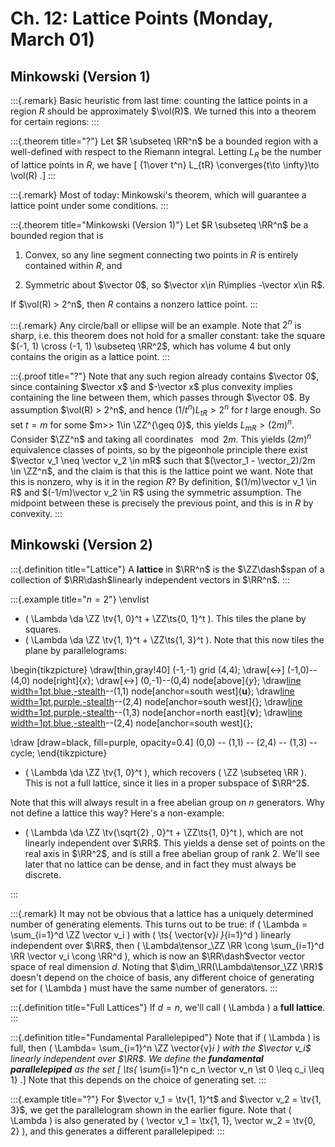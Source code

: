 # Ch. 12: Lattice Points (Monday, March 01)

## Minkowski (Version 1)

:::{.remark}
Basic heuristic from last time: counting the lattice points in a region $R$ should be approximately $\vol(R)$.
We turned this into a theorem for certain regions:
:::

:::{.theorem title="?"}
Let $R \subseteq \RR^n$ be a bounded region with a well-defined with respect to the Riemann integral.
Letting $L_{R}$ be the number of lattice points in $R$, we have
\[
{1\over t^n} L_{tR} \converges{t\to \infty}\to \vol(R)
.\]
:::

:::{.remark}
Most of today: Minkowski's theorem, which will guarantee a lattice point under some conditions.
:::

:::{.theorem title="Minkowski (Version 1)"}
Let $R \subseteq \RR^n$ be a bounded region that is

1. Convex, so any line segment connecting two points in $R$ is entirely contained within $R$, and 

2. Symmetric about $\vector 0$, so $\vector x\in R\implies -\vector x\in R$.

If $\vol(R) > 2^n$, then $R$ contains a nonzero lattice point.
:::

:::{.remark}
Any circle/ball or ellipse will be an example.
Note that $2^n$ is sharp, i.e. this theorem does not hold for a smaller constant: take the square $(-1, 1) \cross (-1, 1) \subseteq \RR^2$, which has volume 4 but only contains the origin as a lattice point.
:::

:::{.proof title="?"}
Note that any such region already contains $\vector 0$, since containing $\vector x$ and $-\vector x$ plus convexity implies containing the line between them, which passes through $\vector 0$.
By assumption $\vol(R) > 2^n$, and hence $(1/t^n)L_{tR} > 2^n$ for $t$ large enough.
So set $t=m$ for some $m>> 1\in \ZZ^{\geq 0}$, this yields $L_{mR} > (2m)^n$.
Consider $\ZZ^n$ and taking all coordinates $\mod 2m$.
This yields $(2m)^n$ equivalence classes of points, so by the pigeonhole principle there exist $\vector v_1 \neq \vector v_2 \in mR$ such that $(\vector_1 - \vector_2)/2m \in \ZZ^n$, and the claim is that this is the lattice point we want.
Note that this is nonzero, why is it in the region $R$?
By definition, $(1/m)\vector v_1 \in R$ and $(-1/m)\vector v_2 \in R$ using the symmetric assumption.
The midpoint between these is precisely the previous point, and this is in $R$ by convexity.
:::


## Minkowski (Version 2)


:::{.definition title="Lattice"}
A **lattice** in $\RR^n$ is the $\ZZ\dash$span of a collection of $\RR\dash$linearly independent vectors in $\RR^n$.
:::


:::{.example title="$n=2$"}
\envlist

- \( \Lambda \da \ZZ \tv{1, 0}^t + \ZZ\ts{0, 1}^t \).
  This tiles the plane by squares.
- \( \Lambda \da \ZZ \tv{1, 1}^t + \ZZ\ts{1, 3}^t \).
  Note that this now tiles the plane by parallelograms:

\begin{tikzpicture}
  \draw[thin,gray!40] (-1,-1) grid (4,4);
  \draw[<->] (-1,0)--(4,0) node[right]{$x$};
  \draw[<->] (0,-1)--(0,4) node[above]{$y$};
  \draw[line width=1pt,blue,-stealth](0,0)--(1,1) node[anchor=south west]{$\boldsymbol{u}$};
  \draw[line width=1pt,purple,-stealth](1,1)--(2,4) node[anchor=south west]{};
  \draw[line width=1pt,purple,-stealth](0,0)--(1,3) node[anchor=north east]{$\boldsymbol{v}$};
\draw[line width=1pt,blue,-stealth](1,3)--(2,4) node[anchor=south west]{};

\draw [draw=black, fill=purple, opacity=0.4]
       (0,0) -- (1,1) -- (2,4) -- (1,3) -- cycle;
\end{tikzpicture}

- \( \Lambda \da \ZZ \tv{1, 0}^t \), which recovers \( \ZZ \subseteq \RR \).
  This is not a full lattice, since it lies in a proper subspace of $\RR^2$.

Note that this will always result in a free abelian group on $n$ generators.
Why not define a lattice this way?
Here's a non-example:

- \( \Lambda \da \ZZ \tv{\sqrt{2} , 0}^t + \ZZ\ts{1, 0}^t \), which are not linearly independent over $\RR$.
  This yields a dense set of points on the real axis in $\RR^2$, and is still a free abelian group of rank 2.
  We'll see later that no lattice can be dense, and in fact they must always be discrete.

:::


:::{.remark}
It may not be obvious that a lattice has a uniquely determined number of generating elements.
This turns out to be true: if \( \Lambda = \sum_{i=1}^d  \ZZ \vector v_i \) with \( \ts{ \vector{v}_i }_{i=1}^d \) linearly independent over $\RR$, then \( \Lambda\tensor_\ZZ \RR \cong \sum_{i=1}^d \RR \vector v_i \cong \RR^d \), which is now an $\RR\dash$vector vector space of real dimension $d$.
Noting that $\dim_\RR(\Lambda\tensor_\ZZ \RR)$ doesn't depend on the choice of basis, any different choice of generating set for \( \Lambda \) must have the same number of generators.
:::


:::{.definition title="Full Lattices"}
If $d=n$, we'll call \( \Lambda \) a **full lattice**.
:::


:::{.definition title="Fundamental Parallelepiped"}
Note that if \( \Lambda \) is full, then \( \Lambda= \sum_{i=1}^n \ZZ \vector{v}_i \) with the $\vector v_i$ linearly independent over $\RR$.
We define the **fundamental parallelepiped** as the set
\[
\ts{ \sum_{i=1}^n c_n \vector v_n \st 0 \leq c_i \leq 1} 
.\]
Note that this depends on the choice of generating set.
:::


:::{.example title="?"}
For $\vector v_1 = \tv{1, 1}^t$ and $\vector v_2 = \tv{1, 3}$, we get the parallelogram shown in the earlier figure.
Note that \( \Lambda \) is also generated by \( \vector v_1 = \tx{1, 1}, \vector w_2 = \tv{0, 2} \), and this generates a different parallelepiped:
:::













